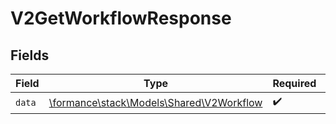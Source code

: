 # V2GetWorkflowResponse


## Fields

| Field                                                                         | Type                                                                          | Required                                                                      | Description                                                                   |
| ----------------------------------------------------------------------------- | ----------------------------------------------------------------------------- | ----------------------------------------------------------------------------- | ----------------------------------------------------------------------------- |
| `data`                                                                        | [\formance\stack\Models\Shared\V2Workflow](../../Models/Shared/V2Workflow.md) | :heavy_check_mark:                                                            | N/A                                                                           |